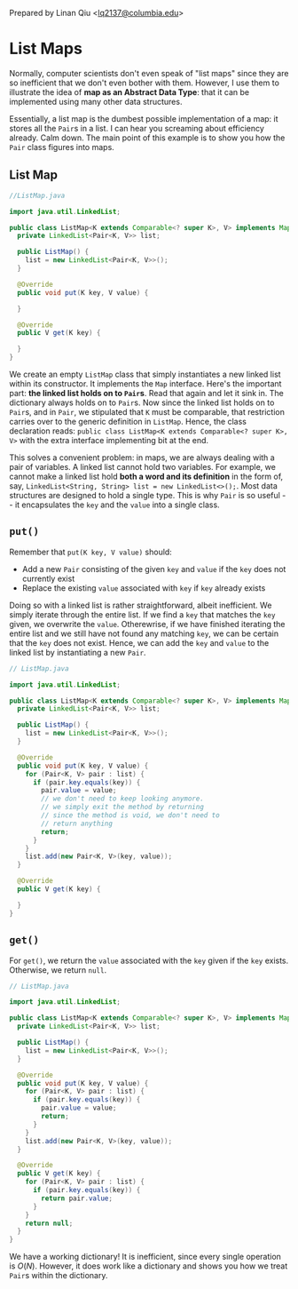 Prepared by Linan Qiu <[lq2137@columbia.edu](lq2137@columbia.edu)>

# List Maps

Normally, computer scientists don't even speak of "list maps" since they are so inefficient that we don't even bother with them. However, I use them to illustrate the idea of **map as an Abstract Data Type**: that it can be implemented using many other data structures.

Essentially, a list map is the dumbest possible implementation of a map: it stores all the `Pair`s in a list. I can hear you screaming about efficiency already. Calm down. The main point of this example is to show you how the `Pair` class figures into maps.

## List Map

```java
//ListMap.java

import java.util.LinkedList;

public class ListMap<K extends Comparable<? super K>, V> implements Map<K, V> {
  private LinkedList<Pair<K, V>> list;

  public ListMap() {
    list = new LinkedList<Pair<K, V>>();
  }

  @Override
  public void put(K key, V value) {

  }

  @Override
  public V get(K key) {

  }
}
```

We create an empty `ListMap` class that simply instantiates a new linked list within its constructor. It implements the `Map` interface. Here's the important part: **the linked list holds on to `Pair`s**. Read that again and let it sink in. The dictionary always holds on to `Pair`s. Now since the linked list holds on to `Pair`s, and in `Pair`, we stipulated that `K` must be comparable, that restriction carries over to the generic definition in `ListMap`. Hence, the class declaration reads: `public class ListMap<K extends Comparable<? super K>, V>` with the extra interface implementing bit at the end.

This solves a convenient problem: in maps, we are always dealing with a pair of variables. A linked list cannot hold two variables. For example, we cannot make a linked list hold **both a word and its definition** in the form of, say, `LinkedList<String, String> list = new LinkedList<>();`. Most data structures are designed to hold a single type. This is why `Pair` is so useful -- it encapsulates the `key` and the `value` into a single class.

## `put()`

Remember that `put(K key, V value)` should:

- Add a new `Pair` consisting of the given `key` and `value` if the `key` does not currently exist
- Replace the existing `value` associated with `key` if `key` already exists

Doing so with a linked list is rather straightforward, albeit inefficient. We simply iterate through the entire list. If we find a `key` that matches the `key` given, we overwrite the `value`. Otherewrise, if we have finished iterating the entire list and we still have not found any matching `key`, we can be certain that the `key` does not exist. Hence, we can add the `key` and `value` to the linked list by instantiating a new `Pair`.

```java
// ListMap.java

import java.util.LinkedList;

public class ListMap<K extends Comparable<? super K>, V> implements Map<K, V> {
  private LinkedList<Pair<K, V>> list;

  public ListMap() {
    list = new LinkedList<Pair<K, V>>();
  }

  @Override
  public void put(K key, V value) {
    for (Pair<K, V> pair : list) {
      if (pair.key.equals(key)) {
        pair.value = value;
        // we don't need to keep looking anymore.
        // we simply exit the method by returning
        // since the method is void, we don't need to
        // return anything
        return;
      }
    }
    list.add(new Pair<K, V>(key, value));
  }

  @Override
  public V get(K key) {

  }
}
```

## `get()`

For `get()`, we return the `value` associated with the `key` given if the `key` exists. Otherwise, we return `null`.

```java
// ListMap.java

import java.util.LinkedList;

public class ListMap<K extends Comparable<? super K>, V> implements Map<K, V> {
  private LinkedList<Pair<K, V>> list;

  public ListMap() {
    list = new LinkedList<Pair<K, V>>();
  }

  @Override
  public void put(K key, V value) {
    for (Pair<K, V> pair : list) {
      if (pair.key.equals(key)) {
        pair.value = value;
        return;
      }
    }
    list.add(new Pair<K, V>(key, value));
  }

  @Override
  public V get(K key) {
    for (Pair<K, V> pair : list) {
      if (pair.key.equals(key)) {
        return pair.value;
      }
    }
    return null;
  }
}
```

We have a working dictionary! It is inefficient, since every single operation is $O(N)$. However, it does work like a dictionary and shows you how we treat `Pair`s within the dictionary.
